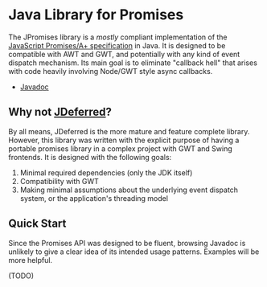 # Java Library for Promises

The JPromises library is a *mostly* compliant implementation of the
[JavaScript Promises/A+ specification](http://promisesaplus.com/) in Java.
It is designed to be compatible with AWT and GWT, and potentially with any kind of event dispatch mechanism.
Its main goal is to eliminate "callback hell" that arises with code heavily involving Node/GWT style async callbacks.

* [Javadoc](http://jpromises.lucidfox.org/javadoc/)

## Why not [JDeferred](http://jdeferred.org)?

By all means, JDeferred is the more mature and feature complete library. However, this library was written with
the explicit purpose of having a portable promises library in a complex project with GWT and Swing frontends.
It is designed with the following goals:

1. Minimal required dependencies (only the JDK itself)
2. Compatibility with GWT
3. Making minimal assumptions about the underlying event dispatch system, or the application's threading model

## Quick Start

Since the Promises API was designed to be fluent, browsing Javadoc is unlikely to give a clear idea of its
intended usage patterns. Examples will be more helpful.

(TODO)
